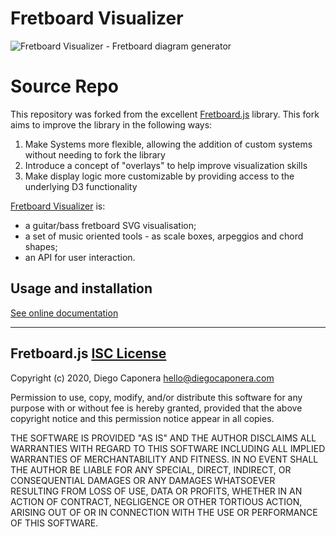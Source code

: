 # Fretboard Visualizer

![Fretboard Visualizer - Fretboard diagram generator][icon]


# Source Repo

This repository was forked from the excellent [Fretboard.js](https://github.com/moonwave99/fretboard.js) library.
This fork aims to improve the library in the following ways:

1. Make Systems more flexible, allowing the addition of custom systems without needing to fork the library
2. Introduce a concept of "overlays" to help improve visualization skills
3. Make display logic more customizable by providing access to the underlying D3 functionality

[Fretboard Visualizer][homepage] is:

- a guitar/bass fretboard SVG visualisation;
- a set of music oriented tools - as scale boxes, arpeggios and chord shapes;
- an API for user interaction.


## Usage and installation

[See online documentation][docs]

---

## Fretboard.js [ISC License](https://spdx.org/licenses/ISC)

Copyright (c) 2020, Diego Caponera <hello@diegocaponera.com>

Permission to use, copy, modify, and/or distribute this software for any purpose with or without fee is hereby granted, provided that the above copyright notice and this permission notice appear in all copies.

THE SOFTWARE IS PROVIDED "AS IS" AND THE AUTHOR DISCLAIMS ALL WARRANTIES WITH REGARD TO THIS SOFTWARE INCLUDING ALL IMPLIED WARRANTIES OF MERCHANTABILITY AND FITNESS. IN NO EVENT SHALL THE AUTHOR BE LIABLE FOR ANY SPECIAL, DIRECT, INDIRECT, OR CONSEQUENTIAL DAMAGES OR ANY DAMAGES WHATSOEVER RESULTING FROM LOSS OF USE, DATA OR PROFITS, WHETHER IN AN ACTION OF CONTRACT, NEGLIGENCE OR OTHER TORTIOUS ACTION, ARISING OUT OF OR IN CONNECTION WITH THE USE OR PERFORMANCE OF THIS SOFTWARE.

[homepage]: https://moonwave99.github.io/fretboard.js/
[icon]: https://moonwave99.github.io/fretboard.js/assets/icon.svg
[docs]: https://moonwave99.github.io/fretboard.js/documentation-fretboard.html
